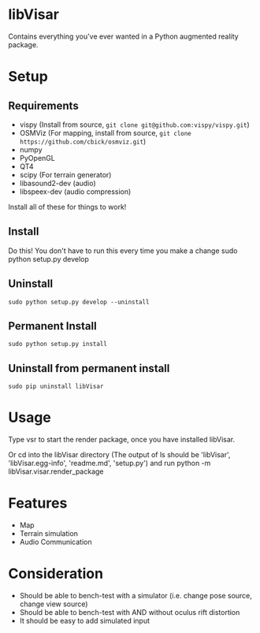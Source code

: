 libVisar
========

Contains everything you've ever wanted in a Python augmented reality package.

# Setup

## Requirements
* vispy (Install from source, ```git clone git@github.com:vispy/vispy.git```)
* OSMViz (For mapping, install from source, ```git clone https://github.com/cbick/osmviz.git```)
* numpy
* PyOpenGL
* QT4
* scipy (For terrain generator)
* libasound2-dev (audio)
* libspeex-dev (audio compression)

Install all of these for things to work!

## Install
Do this! You don't have to run this every time you make a change
    sudo python setup.py develop

## Uninstall
    sudo python setup.py develop --uninstall

## Permanent Install
    sudo python setup.py install

## Uninstall from permanent install
    sudo pip uninstall libVisar


# Usage
Type
    vsr
to start the render package, once you have installed libVisar.

Or cd into the libVisar directory
(The output of ls should be 'libVisar', 'libVisar.egg-info', 'readme.md', 'setup.py')
and run 
    python -m libVisar.visar.render_package


# Features
- Map
- Terrain simulation
- Audio Communication


# Consideration
- Should be able to bench-test with a simulator (i.e. change pose source, change view source)
- Should be able to bench-test with AND without oculus rift distortion
- It should be easy to add simulated input
